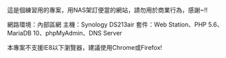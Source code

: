 這是個練習用的專案，用NAS架訂便當的網站，請勿用於商業行為，感謝~!!

<p>
網路環境：內部區網
主機：Synology DS213air
套件：Web Station、PHP 5.6、MariaDB 10、phpMyAdmin、DNS Server
</p>

<p>本專案不支援IE8以下瀏覽器，建議使用Chrome或Firefox!</p>